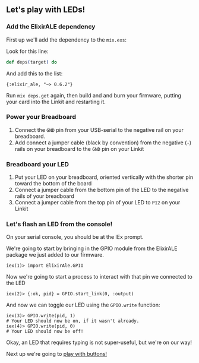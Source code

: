 ## Let's play with LEDs!

### Add the ElixirALE dependency

First up we'll add the dependency to the `mix.exs`:

Look for this line:

```elixir
def deps(target) do
```

And add this to the list:

```
{:elixir_ale, "~> 0.6.2"}
```

Run `mix deps.get` again, then build and and burn your firmware, putting your card into the Linkit and restarting it.

### Power your Breadboard

1. Connect the `GND` pin from your USB-serial to the negative rail on your breadboard.
2. Add connect a jumper cable (black by convention) from the negative (`-`) rails on your breadboard to the `GND` pin on your Linkit

### Breadboard your LED

1. Put your LED on your breadboard, oriented vertically with the shorter pin toward the bottom of the board
2. Connect a jumper cable from the bottom pin of the LED to the negative rails of your breadboard
3. Connect a jumper cable from the top pin of your LED to `P12` on your Linkit

### Let's flash an LED from the console!

On your serial console, you should be at the IEx prompt.

We're going to start by bringing in the GPIO module from the ElixirALE package we just added to our firmware.

```
iex(1)> import ElixirAle.GPIO
```

Now we're going to start a process to interact with that pin we connected to the LED

```
iex(2)> {:ok, pid} = GPIO.start_link(0, :output)
```

And now we can toggle our LED using the `GPIO.write` function:

```
iex(3)> GPIO.write(pid, 1)
# Your LED should now be on, if it wasn't already.
iex(4)> GPIO.write(pid, 0)
# Your LED should now be off!
```

Okay, an LED that requires typing is not super-useful, but we're on our way!

Next up we're going to [play with buttons!](buttons)
